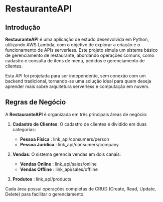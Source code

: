 # RestauranteAPI

## Introdução

**RestauranteAPI** é uma aplicação de estudo desenvolvida em Python, utilizando AWS Lambda, com o objetivo de explorar a criação e o funcionamento de APIs serverless. Este projeto simula um sistema básico de gerenciamento de restaurante, abordando operações comuns, como cadastro e consulta de itens de menu, pedidos e gerenciamento de clientes. 

Esta API foi projetada para ser independente, sem conexão com um backend tradicional, tornando-se uma solução ideal para quem deseja aprender mais sobre arquitetura serverless e computação em nuvem.

## Regras de Negócio

A **RestauranteAPI** é organizada em três principais áreas de negócio:

1. **Cadastro de Clientes**: O cadastro de clientes é dividido em duas categorias:
   - **Pessoa Física** : link_api/consumers/person
   - **Pessoa Jurídica** : link_api/consumers/company

2. **Vendas**: O sistema gerencia vendas em dois canais:
   - **Vendas Online** : link_api/sales/online
   - **Vendas Offline** : link_api/sales/offline

3. **Produtos** : link_api/products

Cada área possui operações completas de CRUD (Create, Read, Update, Delete) para facilitar o gerenciamento.




